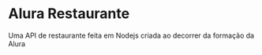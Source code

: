 <h1>Alura Restaurante</h1>
<p>Uma API de restaurante feita em Nodejs criada ao decorrer da formação da Alura</p>